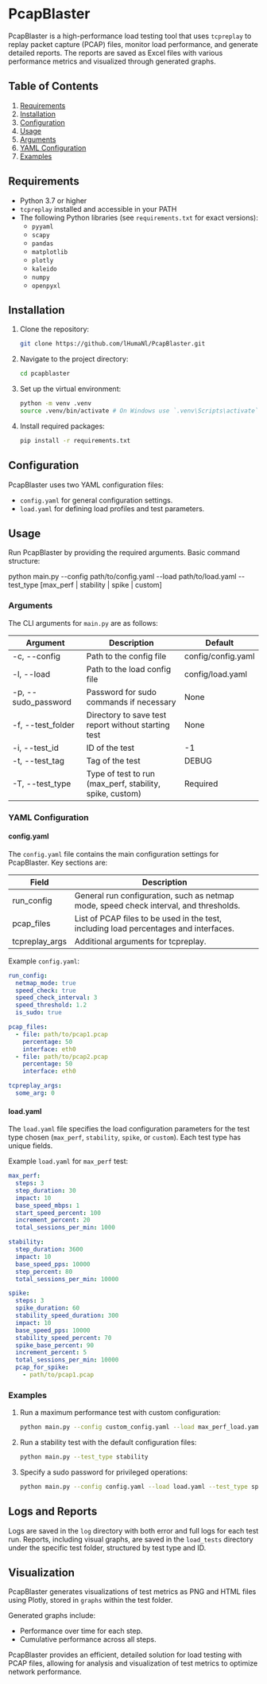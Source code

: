 # PcapBlaster

PcapBlaster is a high-performance load testing tool that uses `tcpreplay` to replay packet capture (PCAP) files, monitor
load performance, and generate detailed reports. The reports are saved as Excel files with various performance metrics
and visualized through generated graphs.

## Table of Contents

1. [Requirements](#requirements)
2. [Installation](#installation)
3. [Configuration](#configuration)
4. [Usage](#usage)
5. [Arguments](#arguments)
6. [YAML Configuration](#yaml-configuration)
7. [Examples](#examples)

## Requirements

- Python 3.7 or higher
- `tcpreplay` installed and accessible in your PATH
- The following Python libraries (see `requirements.txt` for exact versions):
    - `pyyaml`
    - `scapy`
    - `pandas`
    - `matplotlib`
    - `plotly`
    - `kaleido`
    - `numpy`
    - `openpyxl`

## Installation

1. Clone the repository:
    ```bash
    git clone https://github.com/lHumaNl/PcapBlaster.git
    ```

2. Navigate to the project directory:
    ```bash
    cd pcapblaster
    ```

3. Set up the virtual environment:
    ```bash
    python -m venv .venv
    source .venv/bin/activate # On Windows use `.venv\Scripts\activate`
    ```

4. Install required packages:
    ```bash
    pip install -r requirements.txt
    ```

## Configuration

PcapBlaster uses two YAML configuration files:

- `config.yaml` for general configuration settings.
- `load.yaml` for defining load profiles and test parameters.

## Usage

Run PcapBlaster by providing the required arguments. Basic command structure:

python main.py --config path/to/config.yaml --load path/to/load.yaml --test_type [max_perf | stability | spike | custom]

### Arguments

The CLI arguments for `main.py` are as follows:

| Argument            | Description                                              | Default            |
|---------------------|----------------------------------------------------------|--------------------|
| -c, --config        | Path to the config file                                  | config/config.yaml |
| -l, --load          | Path to the load config file                             | config/load.yaml   |
| -p, --sudo_password | Password for sudo commands if necessary                  | None               |
| -f, --test_folder   | Directory to save test report without starting test      | None               |
| -i, --test_id       | ID of the test                                           | -1                 |
| -t, --test_tag      | Tag of the test                                          | DEBUG              |
| -T, --test_type     | Type of test to run (max_perf, stability, spike, custom) | Required           |

### YAML Configuration

#### config.yaml

The `config.yaml` file contains the main configuration settings for PcapBlaster. Key sections are:

| Field          | Description                                                                           |
|----------------|---------------------------------------------------------------------------------------|
| run_config     | General run configuration, such as netmap mode, speed check interval, and thresholds. |
| pcap_files     | List of PCAP files to be used in the test, including load percentages and interfaces. |
| tcpreplay_args | Additional arguments for tcpreplay.                                                   |

Example `config.yaml`:

```yaml
run_config:
  netmap_mode: true
  speed_check: true
  speed_check_interval: 3
  speed_threshold: 1.2
  is_sudo: true

pcap_files:
  - file: path/to/pcap1.pcap
    percentage: 50
    interface: eth0
  - file: path/to/pcap2.pcap
    percentage: 50
    interface: eth0

tcpreplay_args:
  some_arg: 0
```

#### load.yaml

The `load.yaml` file specifies the load configuration parameters for the test type chosen (`max_perf`, `stability`,
`spike`, or `custom`). Each test type has unique fields.

Example `load.yaml` for `max_perf` test:

```yaml
max_perf:
  steps: 3
  step_duration: 30
  impact: 10
  base_speed_mbps: 1
  start_speed_percent: 100
  increment_percent: 20
  total_sessions_per_min: 1000

stability:
  step_duration: 3600
  impact: 10
  base_speed_pps: 10000
  step_percent: 80
  total_sessions_per_min: 10000

spike:
  steps: 3
  spike_duration: 60
  stability_speed_duration: 300
  impact: 10
  base_speed_pps: 10000
  stability_speed_percent: 70
  spike_base_percent: 90
  increment_percent: 5
  total_sessions_per_min: 10000
  pcap_for_spike:
    - path/to/pcap1.pcap
```

### Examples

1. Run a maximum performance test with custom configuration:
    ```bash
    python main.py --config custom_config.yaml --load max_perf_load.yaml --test_type max_perf --test_id 1 --test_tag MyTest
    ```

2. Run a stability test with the default configuration files:
    ```bash
    python main.py --test_type stability
    ```
3. Specify a sudo password for privileged operations:
    ```bash
    python main.py --config config.yaml --load load.yaml --test_type spike --sudo_password mypassword
    ```

## Logs and Reports

Logs are saved in the `log` directory with both error and full logs for each test run. Reports, including visual graphs,
are saved in the `load_tests` directory under the specific test folder, structured by test type and ID.

## Visualization

PcapBlaster generates visualizations of test metrics as PNG and HTML files using Plotly, stored in `graphs` within the
test folder.

Generated graphs include:

- Performance over time for each step.
- Cumulative performance across all steps.

PcapBlaster provides an efficient, detailed solution for load testing with PCAP files, allowing for analysis and
visualization of test metrics to optimize network performance.
